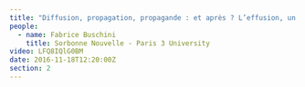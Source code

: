 ```yaml
---
title: "Diffusion, propagation, propagande : et après ? L’effusion, un nouveau mode de communication médiatique pour l’étude des représentations sociales"
people:
  - name: Fabrice Buschini
    title: Sorbonne Nouvelle - Paris 3 University
video: LFQ8IQlG0BM
date: 2016-11-18T12:20:00Z
section: 2
---
```

